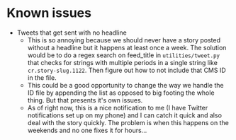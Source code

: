 # Known issues

* Tweets that get sent with no headline
  * This is so annoying because we should never have a story posted without a headline but it happens at least once a week. The solution would be to do a regex search on feed_title in `utilities/tweet.py` that checks for strings with multiple periods in a single string like `cr.story-slug.1122`. Then figure out how to not include that CMS ID in the file. 
  * This could be a good opportunity to change the way we handle the ID file by appending the list as opposed to big footing the whole thing. But that presents it's own issues.
  * As of right now, this is a nice notification to me (I have Twitter notifications set up on my phone) and I can catch it quick and also deal with the story quickly. The problem is when this happens on the weekends and no one fixes it for hours...
  